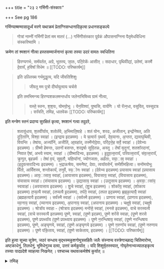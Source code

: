 +++
title = "२३ २ गर्भिणी-संस्कारः"

+++
See pg 186

गर्भिण्याष्षण्मासादूर्ध्वं मरणे यथाक्रमं प्रेताग्निसन्धानादिकृत्वा प्रधानसङ्कल्पे 

> गोत्रां नाम्नीं गर्भिणीं प्रेतां मम मातरं (...) गर्भिणीसंस्कार पूर्वकं औपासनाग्निना पैतृमेधविधिना संस्करिष्यामि ।

क्रमेण तां श्मशानं नीत्वा हस्तसम्मार्जनान्तं कृत्वा तस्या उदरं वामतः स्वधितिना 

> हिरण्यगर्भः, समॅवर्तत, अग्रे, भूतस्य, जा॒तः, पति॒रेकॅः आसीत् । सदाधार, पृथिवींद्यां, उतेमां, कस्मै॑ दे॒वायॅ, ह॒विषॉ विधेम ॥ 
[[TODO: परिष्कार्यम्]]

> इति उल्लिख्य गर्भमुद्धृत्य, यदि जीवतिशिशुः 
>
>> जीवतु मम पुत्रो दीर्घायुत्वाय चर्चसे
>
> इति तमभिमन्त्र्य हिरण्यशकलमन्तर्धाय जलेनाभिषिच्य ग्रामं नीत्वा, 
>
>> यस्ते॒ स्तनः, श॒श॒यः, योमयो॒भूः । येन॒विश्वा॑, पुष्यसि, वार्यणि । यो रॅत्न॒धा, वसुवित्, यस्सुदत्रः । सरॅवति, तमिह, धातवेकः
[[TODO: परिष्कार्यम्]]

इति मन्त्रेण स्तनं प्रदाप्य सुरक्षितं कृत्वा, श्मशानं गत्वा तदुदरे, 

> शतायु॑धाय, श॒तवी॑र्याय, शतोतॅये, अ॒भिमाति॒षाहे । शतं योनः, शरदः, अजीतान्, इन्द्रो॑नेषत्, अति दुरि॒तानि, विश्वा॒ स्वाहा॑ । (इन्द्राय इदन्नमम) । ये च॒त्वारॅः प॒थयॅः, देव॒यानाः, अ॒न्तरा, द्यावापृथिवी, वियन्ति । तेषांयः, अज्यॉनिं, अजीतिं, आ॒वहा॑त्, तस्मै॑नोदे॒वाः, परि॑द॒त्ते॒ह सर्वे॒ स्वाहा॑ । (देवेभ्यः इदन्नमम) । ग्रीष्मो हेमन्तः, उतनो॑ बसन्तः, शरद्वर्षाः सुवि॒तन्नः, अस्तु । तेषॉ मृतूनां, शतशॉरदानां, निवात ऍषां, अभये स्याम, स्वाहा॑ । (ग्रीष्मादिभ्यः, इदन्नमम) । इ॒दुव॒त्स॒रायॅ, परिवत्स॒रायॅ, संव॒त्स॒रायॅ, क्रुणुत, बृहन्नमॅः । तेषा॑ व॒यं, सुम॒तौ, यज्ञियॉनां, ज्योगजताः, अहँताः, स्या॒ाम॒ स्वाहा॑ । (इदुवत्सरादिभ्यः इदन्नमम) । भ॒द्रान्नःश्रेयः, समनैष्ट, देवाः, त्वयॉवसेनॅ, समॅशीमहित्वा। सनो॑मयोभूः पिँतो, आविँशस्व, शन्तोकायॅ, तनुर्वे, स्य॒ोनः स्वाहा॑ । (देवेभ्य इदन्नमम) प्रयासाय स्वाहा॑ (प्रयासाय इदन्नमम)। आय॒ासाय॒ स्वाहा॑, (आयासाय इदन्नमम), वियासाय॒ स्वाहा॑, (वियासाय इदन्नमम), संयासाय स्वाहा॑। (संयासाय इदन्नमम) । उ॒द्यासाय॒ स्वाहा॑ । (उद्य॒साय इदन्नमम) । अ॒वया॒ासा॑य॒ स्वावाहा॑। (अवयासाय इदन्नमम) । शु॒चे स्वाहा॑, (शु॒च इदन्नमम) । शोकॉय॒ स्वाहा॑, (शोकाय इदन्नमम) त॒प्य॒त्यै स्वाहा॑, (तप्यत्वै इ॒दन्नमम), तपॅते॒ स्वाहा॑, (तपत इद॒न्नमम) ब्र॒ह्म॒ह॒त्यायै॒ स्वाहा॑ (ब्रह्महत्यायै इदन्नमम) । सर्व॑स्मै स्वाहा॑ । (सर्वस्मै इदन्नमम) । प्राणाय स्वाहा॑, (प्राणाय इदन्नमम), व्या॒नाय॒ स्वाहा॑, (व्यानाय इदन्नमम), अ॒पानाय॒ स्वाहा॑, (अपानाय इदन्नमम) । चक्षुषे॒ स्वाहा॑, (चक्षुषे इदन्नमम) । श्रोत्रॉय स्वाहा - (श्रोत्राय इदन्नमम) मनो॑से॒ स्वाहा॑, (मनसे इदन्नमम), वाचे सरस्वत्यै स्वाहा॑, (वाचे सरस्वत्यै इतन्नमम) पूष्णे, स्वाहा॑, (पूष्णे इदन्नम), पूष्णे शरॅसे स्वाहा, (पूष्णे शरसे इदन्नमम), पूष्णे प्रपथ्यॉय (पूष्णे प्रपथ्याय इदन्नमम) । पूष्णे न॒रन्धिषाय॒ स्वाहा॑, (पूष्णे नरन्धिषाय इदन्नमम), पूष्णे, अङ्घृणये, स्वाहा॑, (पूष्णे अङ्घृणये इदन्नमम) । पूष्णे न॒रुणॉय स्वाहा॑, (पूष्णे नरुणाय इदन्नमम) । पूष्णे पॉके॒ताय, स्वाहा॑, (पूष्णे साकेताय, इदन्नमम) । 
[[TODO: परिष्कार्यम्]]

इति हुत्वा सूच्या सूत्रेण, जठरं सन्धाय मृद्भस्मकुशगोमूत्रसहितैः जलैः संस्नाप्य वस्त्रेणाच्छाद्य चितिमारोप्य, अष्टकाधेनुं, तिलधेनुं, भूमिधेनुञ्च दत्वा, उत्तरं कर्मकुर्यात् । यदि शिशुर्मृतस्स्यात्, गोघृतेनाभ्यज्यालङ्कृत्य तस्याः पादप्रदेशे व्याहत्या निखनेत् । पश्चाच्च यथावत्कर्मशेषं कुर्यात् ॥

<details><summary>तमिऴ्</summary>

## 9 கர்ப்பிணீ ஸம்ஸ்காரம்

ஆறு மாதம் நிறைந்த கர்ப்பிணியின் மரணத்தில் ப்ரேதாக்நி ஸந்தானம் முதலியவைகளைச் செய்து ப்ரதான ஸங்கல்ப்ப காலத்தில், "கோத்ராம் நாம்நீம் இமாம் மம மாதரம் கர்ப்பிணீம் ப்ரேதாம் கர்ப்பிணீ ஸம்ஸ்கார பூர்வகம் ஔபாஸநா க்நிநாபைத்ருமேத விதிநா ஸம்ஸ்கரிஷ்யாமி" என்று ஸங்கல்ப்பம். க்ரமமாக ச்மசாநம் வரை சென்று செய்ய வேண்டியவைகளைச் செய்து ஹஸ்த ஸம்மார்ஜநம் ஆனதும் அவள் வயிற்றின் இடது பாகத்தை கத்தியினால் “ஹிரண்ய கர்ப்ப:" என்ற மந்திரத்தினால் கீறி, கர்ப்பத்தில் உள்ள சிசுவை எடுத்து அந்தச் சிசு பிழைத்திருக்கிறது ஆகில் "ஜீவது மம புத்ரோ தீர்காயுத்வாய வர்ச்சஸே' என்று அதை அபிமந்திரித்து தங்கத் துண்டை வைத்து
ஜலத்தினால் குளிப்பாட்டி க்ராமத்தை அடைவித்து "யஸ்தே ஸ்தந: சிசு:' என்கிற மந்த்ரத்தினால் ஸ்தந்யம் கொடுக்கக் கூடியவளிடம் அதை ஒப்படைத்து திரும்பி ச்மசாநம் வந்து அந்தக் கர்ப்பிணியின் வயிற்றில் சதாயுதாய 5, ப்ரயாஸாய ஸ்வாஹா - 12, ப்ராணாய ஸ்வாஹா 7, பூஷ்ணே ஸ்வாஹா -7 என்கிற மந்திரங்களால் ஆஹுதிகளைச் செய்து, ஊசி மற்றும் நூலினால் தைத்து மண், சாம்பல், தர்ப்பம், கோ மூத்ரம் இவைகள் கூடிய ஜலங்களால் ஸ்நாநம் செய்வித்து துணியினால் நன்கு போர்த்தி, சிதையில் ஏற்றி அஷ்டகாதேனு, தீப தேனு என்று வர்ணிக்கப்படுகிற பசுக்களையோ அதற்குப் பதிலான ஹிரண்யத்தையோ கொடுத்து விட்டு மேற்கொண்டு கிருத்யத்தைத் தொடரலாம்.

கர்ப்பத்தைக் கீறி எடுக்கும்போதே சிசு மரித்திருந்ததாகில் பசு நெய்யினால் ஸ்னானம் செய்வித்து அலங்கரித்து சிதையில் பாத ப்ரதேசத்தில் குழி தோண்டி தோண்டி வ்யாஹ்ருதிகளால் புதைக்க வேண்டியது. பிறகு கர்ம மிகுதியைத் தொடர வேண்டும்.

தினம் அந்தக் குழியில் பால் விட்டு வருவதை சிலர் விரும்புகின்றனர். தேசாசார குலாசாரப்படி செய்து கொள்வது. உதக பிண்ட தானங்கள் கிடையாது. தாய் தகப்பனாருக்கு மட்டும் கநந ஸம்ஸ்கார தினம் முதல் 10 தினங்கள் ஆசௌசம். " ... ...

</details>